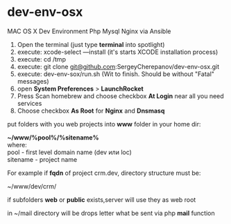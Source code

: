 # dev-env-osx
MAC OS X Dev Environment Php Mysql Nginx via Ansible

1. Open the terminal (just type **terminal** into spotlight)
2. execute: xcode-select —install (it's starts XCODE installation process)
3. execute: cd /tmp
4. execute: git clone git@github.com:SergeyCherepanov/dev-env-osx.git
5. execute: dev-env-sox/run.sh (Wit to finish. Should be without "Fatal" messages)
6. open **System Preferences** > **LaunchRocket**
7. Press Scan homebrew and choose checkbox **At Login** near all you need services
8. Choose checkbox **As Root** for **Nginx** and **Dnsmasq**

put folders with you web projects into **www** folder in your home dir:

**~/www/%pool%/%sitename%**  
where:  
pool - first level domain name (dev или loc)  
sitename - project name  

For example if **fqdn** of project  crm.dev, directory structure must be:

~/www/dev/crm/

if subfolders **web** or **public** exists,server will use they as web root

in ~/mail directory will be drops letter what be sent via php **mail** function
